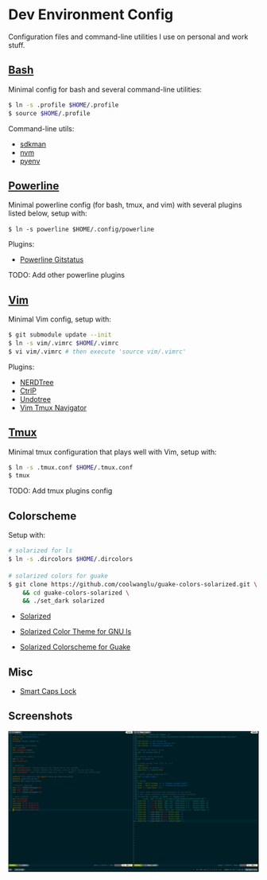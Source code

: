 # Dev Environment Config

Configuration files and command-line utilities I use on personal and work stuff.

## [Bash](https://www.gnu.org/software/bash/)

Minimal config for bash and several command-line utilities:

```bash
$ ln -s .profile $HOME/.profile
$ source $HOME/.profile
```

Command-line utils:

- [sdkman](https://github.com/sdkman/sdkman-cli)
- [nvm](https://github.com/nvm-sh/nvm)
- [pyenv](https://github.com/pyenv/pyenv)

## [Powerline](https://github.com/powerline/powerline)

Minimal powerline config (for bash, tmux, and vim) with several plugins listed below, setup with:

`$ ln -s powerline $HOME/.config/powerline`

Plugins:

- [Powerline Gitstatus](https://github.com/jaspernbrouwer/powerline-gitstatus)

TODO: Add other powerline plugins

## [Vim](https://github.com/vim/vim)

Minimal Vim config, setup with:

```bash
$ git submodule update --init
$ ln -s vim/.vimrc $HOME/.vimrc
$ vi vim/.vimrc # then execute 'source vim/.vimrc'
```

Plugins:

- [NERDTree](https://github.com/preservim/nerdtree)
- [CtrlP](https://github.com/kien/ctrlp.vim)
- [Undotree](https://github.com/mbbill/undotree)
- [Vim Tmux Navigator](https://github.com/christoomey/vim-tmux-navigator)

## [Tmux](https://github.com/powerline/powerline)

Minimal tmux configuration that plays well with Vim, setup with:

```bash
$ ln -s .tmux.conf $HOME/.tmux.conf
$ tmux
```

TODO: Add tmux plugins config

## Colorscheme

Setup with:

```bash
# solarized for ls
$ ln -s .dircolors $HOME/.dircolors

# solarized colors for guake
$ git clone https://github.com/coolwanglu/guake-colors-solarized.git \
    && cd guake-colors-solarized \
    && ./set_dark solarized
```

- [Solarized](https://github.com/altercation/solarized)

- [Solarized Color Theme for GNU ls](https://github.com/seebi/dircolors-solarized)

- [Solarized Colorscheme for Guake](https://github.com/coolwanglu/guake-colors-solarized)


## Misc

- [Smart Caps Lock](https://gist.github.com/tanyuan/55bca522bf50363ae4573d4bdcf06e2e)

## Screenshots

![](env.png)
